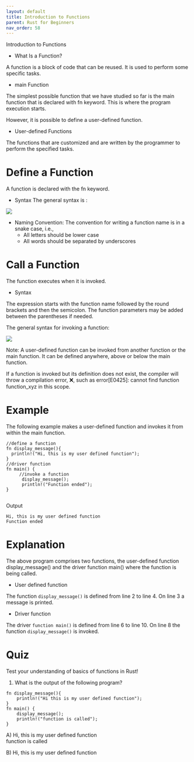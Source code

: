 ```yaml
---
layout: default
title: Introduction to Functions
parent: Rust for Beginners
nav_order: 58
---
```

 
 Introduction to Functions

- What Is a Function? 

A function is a block of code that can be reused. It is used to perform some specific tasks.

-  main Function 

The simplest possible function that we have studied so far is the main function that is declared with fn keyword. This is where the program execution starts.

However, it is possible to define a user-defined function.
    
- User-defined Functions

The functions that are customized and are written by the programmer to perform the specified tasks.

# Define a Function
A function is declared with the fn keyword.

- Syntax 
The general syntax is :

![](https://raw.githubusercontent.com/sangam14/RustLabs/master/img/fn-syntax.png)

- Naming Convention: The convention for writing a function name is in a snake case, i.e.,
  - All letters should be lower case
  - All words should be separated by underscores
  
  
# Call a Function 
The function executes when it is invoked.

- Syntax 

The expression starts with the function name followed by the round brackets and then the semicolon. The function parameters may be added between the parentheses if needed.

The general syntax for invoking a function:

![](https://raw.githubusercontent.com/sangam14/RustLabs/master/img/invoke_fn.png)

 Note: A user-defined function can be invoked from another function or the main function. It can be defined anywhere, above or below the main function.

If a function is invoked but its definition does not exist, the compiler will throw a compilation error, ❌, such as 
error[E0425]: cannot find function function_xyz in this scope.

# Example 
The following example makes a user-defined function and invokes it from within the main function.

```
//define a function
fn display_message(){
  println!("Hi, this is my user defined function");
}
//driver function
fn main() {
     //invoke a function
      display_message();
      println!("Function ended");
}


```
Output

```
Hi, this is my user defined function
Function ended
```
# Explanation

The above program comprises two functions, the user-defined function display_message() and the driver function main() where the function is being called.

- User defined function 

The function `display_message()` is defined from line 2 to line 4. On line 3 a message is printed.

- Driver function 

The driver `function main()` is defined from line 6 to line 10. On line 8 the function `display_message()` is invoked.

# Quiz 
Test your understanding of basics of functions in Rust!

1. What is the output of the following program?

```
fn display_message(){
    println!("Hi this is my user defined function");
}
fn main() {
    display_message();
    println!("function is called");
}

```
A) Hi, this is my user defined function <br>
  function is called  <br>

B) Hi, this is my user defined function <br>











